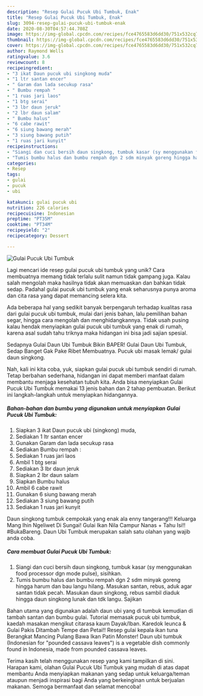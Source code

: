 ```yaml
---
description: "Resep Gulai Pucuk Ubi Tumbuk, Enak"
title: "Resep Gulai Pucuk Ubi Tumbuk, Enak"
slug: 3094-resep-gulai-pucuk-ubi-tumbuk-enak
date: 2020-08-30T04:57:44.708Z
image: https://img-global.cpcdn.com/recipes/fce4765583d6dd30/751x532cq70/gulai-pucuk-ubi-tumbuk-foto-resep-utama.jpg
thumbnail: https://img-global.cpcdn.com/recipes/fce4765583d6dd30/751x532cq70/gulai-pucuk-ubi-tumbuk-foto-resep-utama.jpg
cover: https://img-global.cpcdn.com/recipes/fce4765583d6dd30/751x532cq70/gulai-pucuk-ubi-tumbuk-foto-resep-utama.jpg
author: Raymond Wells
ratingvalue: 3.6
reviewcount: 8
recipeingredient:
- "3 ikat Daun pucuk ubi singkong muda"
- "1 ltr santan encer"
- " Garam dan lada secukup rasa"
- " Bumbu rempah "
- "1 ruas jari laos"
- "1 btg serai"
- "3 lbr daun jeruk"
- "2 lbr daun salam"
- " Bumbu halus"
- "6 cabe rawit"
- "6 siung bawang merah"
- "3 siung bawang putih"
- "1 ruas jari kunyit"
recipeinstructions:
- "Siangi dan cuci bersih daun singkong, tumbuk kasar (sy menggunakan food processor dgn mode pulse), sisihkan."
- "Tumis bumbu halus dan bumbu rempah dgn 2 sdm minyak goreng hingga harum dan bau langu hilang. Masukan santan, rebus, aduk agar santan tidak pecah. Masukan daun singkong, rebus sambil diaduk hingga daun singkong lunak dan tdk langu. Sajikan"
categories:
- Resep
tags:
- gulai
- pucuk
- ubi

katakunci: gulai pucuk ubi 
nutrition: 226 calories
recipecuisine: Indonesian
preptime: "PT35M"
cooktime: "PT34M"
recipeyield: "2"
recipecategory: Dessert

---
```



![Gulai Pucuk Ubi Tumbuk](https://img-global.cpcdn.com/recipes/fce4765583d6dd30/751x532cq70/gulai-pucuk-ubi-tumbuk-foto-resep-utama.jpg)

Lagi mencari ide resep gulai pucuk ubi tumbuk yang unik? Cara membuatnya memang tidak terlalu sulit namun tidak gampang juga. Kalau salah mengolah maka hasilnya tidak akan memuaskan dan bahkan tidak sedap. Padahal gulai pucuk ubi tumbuk yang enak seharusnya punya aroma dan cita rasa yang dapat memancing selera kita.

Ada beberapa hal yang sedikit banyak berpengaruh terhadap kualitas rasa dari gulai pucuk ubi tumbuk, mulai dari jenis bahan, lalu pemilihan bahan segar, hingga cara mengolah dan menghidangkannya. Tidak usah pusing kalau hendak menyiapkan gulai pucuk ubi tumbuk yang enak di rumah, karena asal sudah tahu triknya maka hidangan ini bisa jadi sajian spesial.

Sedapnya Gulai Daun Ubi Tumbuk Bikin BAPER! Gulai Daun Ubi Tumbuk, Sedap Banget Gak Pake Ribet Membuatnya. Pucuk ubi masak lemak/ gulai daun singkong.


Nah, kali ini kita coba, yuk, siapkan gulai pucuk ubi tumbuk sendiri di rumah. Tetap berbahan sederhana, hidangan ini dapat memberi manfaat dalam membantu menjaga kesehatan tubuh kita. Anda bisa menyiapkan Gulai Pucuk Ubi Tumbuk memakai 13 jenis bahan dan 2 tahap pembuatan. Berikut ini langkah-langkah untuk menyiapkan hidangannya.

<!--inarticleads1-->

##### Bahan-bahan dan bumbu yang digunakan untuk menyiapkan Gulai Pucuk Ubi Tumbuk:

1. Siapkan 3 ikat Daun pucuk ubi (singkong) muda,
1. Sediakan 1 ltr santan encer
1. Gunakan  Garam dan lada secukup rasa
1. Sediakan  Bumbu rempah :
1. Sediakan 1 ruas jari laos
1. Ambil 1 btg serai
1. Sediakan 3 lbr daun jeruk
1. Siapkan 2 lbr daun salam
1. Siapkan  Bumbu halus
1. Ambil 6 cabe rawit
1. Gunakan 6 siung bawang merah
1. Sediakan 3 siung bawang putih
1. Sediakan 1 ruas jari kunyit


Daun singkong tumbuk cempokak yang enak ala enny tangerang!!! Keluarga Mang Ihin Ngeliwet Di Sungai! Gulai Ikan Nila Campur Nanas + Tahu Isi!! #BukaBareng. Daun Ubi Tumbuk merupakan salah satu olahan yang wajib anda coba. 

<!--inarticleads2-->

##### Cara membuat Gulai Pucuk Ubi Tumbuk:

1. Siangi dan cuci bersih daun singkong, tumbuk kasar (sy menggunakan food processor dgn mode pulse), sisihkan.
1. Tumis bumbu halus dan bumbu rempah dgn 2 sdm minyak goreng hingga harum dan bau langu hilang. Masukan santan, rebus, aduk agar santan tidak pecah. Masukan daun singkong, rebus sambil diaduk hingga daun singkong lunak dan tdk langu. Sajikan


Bahan utama yang digunakan adalah daun ubi yang di tumbuk kemudian di tambah santan dan bumbu gulai. Tutorial memasak pucuk ubi tumbuk, kaedah masakan mengikut citarasa kaum Dayak/Iban. Karedok leunca &amp; Gulai Pakis Ditambah Tempe dan Petai!! Resep gulai kepala ikan tuna Berangkat Mancing Pulang Bawa Ikan Patin Monster! Daun ubi tumbuk (Indonesian for &#34;pounded cassava leaves&#34;) is a vegetable dish commonly found in Indonesia, made from pounded cassava leaves. 

Terima kasih telah menggunakan resep yang kami tampilkan di sini. Harapan kami, olahan Gulai Pucuk Ubi Tumbuk yang mudah di atas dapat membantu Anda menyiapkan makanan yang sedap untuk keluarga/teman ataupun menjadi inspirasi bagi Anda yang berkeinginan untuk berjualan makanan. Semoga bermanfaat dan selamat mencoba!
